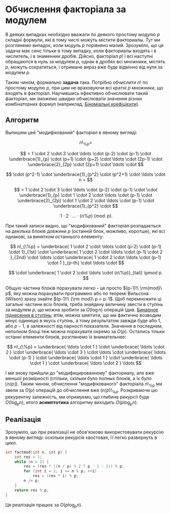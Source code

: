# Обчислення факторіала за модулем

В деяких випадках необхідно вважати по деякого простому модулю $p$ складні формули, які в тому числі можуть містити факториалы. Тут ми розглянемо випадок, коли модуль $p$ порівняно малий. Зрозуміло, що ця задача має сенс тільки в тому випадку, коли факториалы входять і в числитель, і в знаменник дробів. Дійсно, факторіал $p!$ і всі наступні обращаются в нуль за модулем $p$, однак в дробях всі множники, містять $p$, можуть сократиться, і отримане вираз вже буде відмінно від нуля за модулем $p$.

Таким чином, формально **задача** така. Потрібно обчислити $n!$ по простому модулю $p$, при цим не враховуючи всі кратні $p$ множники, що входять в факторіал. Научившись ефективно обчислювати такий факторіал, ми зможемо швидко обчислювати значення різних комбінаторних формул (наприклад, [Біноміальні коефіцієнти](binomial_coeff)).

## Алгоритм

Выпишем цей "модифікований" факторіал в явному вигляді:

$$
n!_{\%p} =
$$

$$
= 1 \cdot 2 \cdot 3 \cdot \ldots \cdot (p-2) \cdot (p-1) \cdot \underbrace{1}_{p} \cdot (p+1) \cdot (p+2) \cdot \ldots \cdot (2p-1) \cdot \underbrace{2}_{2p} \cdot (2p+1) \cdot \ldots \cdot
$$

$$
\cdot (p^2-1) \cdot \underbrace{1}_{p^2} \cdot (p^2+1) \cdot \ldots \cdot n =
$$

$$
= 1 \cdot 2 \cdot 3 \cdot \ldots \cdot (p-2) \cdot (p-1) \cdot \cdot \underbrace{1}_{p} \cdot 1 \cdot 2 \cdot \ldots \cdot (p-1) \cdot \underbrace{2}_{2p} \cdot 1 \cdot 2 \cdot \ldots \cdot (p-1) \cdot \underbrace{1}_{p^2} \cdot
$$

$$
\cdot 1 \cdot 2 \cdot \ldots \cdot (n\%p) \pmod p.
$$

При такий записи видно, що "модифікований" факторіал розпадається на декілька блоків довжини $p$ (останній блок, можливо, коротше), які всі однакові, за винятком останнього елементу:

$$
n!_{\%p} = \underbrace{ 1 \cdot 2 \cdot \ldots \cdot (p-2) \cdot (p-1) \cdot 1}_{1st} \cdot \underbrace{ 1 \cdot 2 \cdot \ldots \cdot (p-1) \cdot 2 }_{2nd} \cdot \ldots \cdot \underbrace{ 1 \cdot 2 \cdot \ldots \cdot (p-1) \cdot 1 }_{p-th} \cdot \ldots \cdot
$$

$$
\cdot \underbrace{ 1 \cdot 2 \cdot \ldots \cdot (n\%p)}_{tail} \pmod p.
$$

Общую частина блоків порахувати легко - це просто $(p-1)!\ \rm{mod}\ p$, яку можна порахувати программно або по теоремі Вильсона (Wilson) зразу знайти $(p-1)!\ {\rm mod}\ p = p-1$. Щоб перемножити ці загальні частини всіх блоків, треба знайдену величину звести в ступінь за модулем $p$, що можна зробити за $O(\log n)$ операцій (див. [Бинарное піднесення в ступінь](binary_pow); втім, можна замітити, що ми фактично возводим мінус одиницю в якусь ступінь, а тому результатом завжди буде або $1$, або $p-1$, в залежності від парності показателя. Значення в последнем, неполном блоці теж можна порахувати окремо за $O(p)$. Остались тільки останні елементи блоків, розглянемо їх внимательнее:

$$
n!_{\%p} = \underbrace{ \ldots \cdot 1 } \cdot \underbrace{ \ldots \cdot 2 } \cdot \underbrace{ \ldots \cdot 3 } \cdot \ldots \cdot \underbrace{ \ldots \cdot (p-1) } \cdot \underbrace{ \ldots \cdot 1 } \cdot \underbrace{ \ldots \cdot 1 } \cdot \underbrace{ \ldots \cdot 2 } \ldots
$$

І ми знову прийшли до "модифицированному" факториалу, але вже меншої розмірності (стільки, скільки було полных блоків, а їх було $\left\lfloor n / p \right\rfloor$). Таким чином, обчислення "модифікованого" факторіала $n!_{\%p}$ ми звели за $O(p)$ операцій до обчислення вже $(n/p)!_{\%p}$. Розкриваючи цю рекурентну залежність, ми отримуємо, що глибина рекурсії буде $O(\log_p n)$, итого **асимптотика** алгоритму виходить $O(p \log_p n)$.

## Реалізація

Зрозуміло, що при реалізації не обов'язково використовувати рекурсію в явному вигляді: оскільки рекурсія хвостовая, її легко развернуть в цикл.

<!--- TODO: specify code snippet id -->
``` cpp
int factmod(int n, int p) {
    int res = 1;
    while (n > 1) {
        res = (res * ((n / p) % 2 ? p - 1 : 1)) % p;
        for (int i = 2; i <= n % p; ++i)
            res = (res * i) % p;
        n /= p;
    }
    return res % p;
}
```

Ця реалізація працює за $O(p \log_p n)$.
